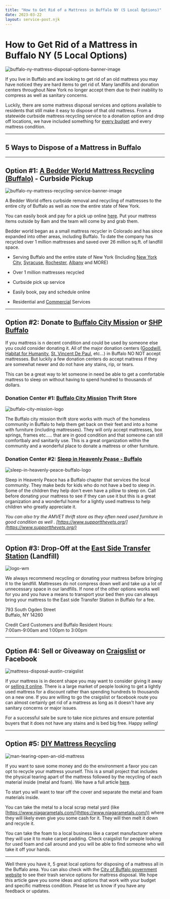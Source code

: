 ```yaml
---
title: "How to Get Rid of a Mattress in Buffalo NY (5 Local Options)"
date: 2023-03-22
layout: service-post.njk
---
```


# How to Get Rid of a Mattress in Buffalo NY (5 Local Options)

![buffalo-ny-mattress-disposal-options-banner-image](/images/blog/Most-Attractive-Youtube-Thumbnail-2023-03-21T185341.097-1024x576.png)

If you live in Buffalo and are looking to get rid of an old mattress you may have noticed they are hard items to get rid of. Many landfills and donation centers throughout New York no longer accept them due to their inability to compress as well as sanitary concerns.

Luckily, there are some mattress disposal services and options available to residents that still make it easy to dispose of that old mattress. From a statewide curbside mattress recycling service to a donation option and drop off locations, we have included something for [every budget](https://www.abedderworld.com/how-much-does-mattress-removal-cost-price-of-5-popular-services.html/) and every mattress condition.

* * *

## 5 Ways to Dispose of a Mattress in Buffalo

* * *

## Option #1: [A Bedder World Mattress Recycling (Buffalo)](https://www.abedderworld.com/Buffalo-NY) - Curbside Pickup

![buffalo-ny-mattress-recycling-service-banner-image](/images/blog/Screen-Shot-2023-03-21-at-2.54.25-PM-1024x562.png)

A Bedder World offers curbside removal and recycling of mattresses to the entire city of Buffalo as well as now the entire state of New York.

You can easily book and pay for a pick up online [here](https://www.abedderworld.com/book-online/). Put your mattress items outside by 8am and the team will come by and grab them.

Bedder world began as a small mattress recycler in Colorado and has since expanded into other areas, including Buffalo. To date the company has recycled over 1 million mattresses and saved over 26 million sq.ft. of landfill space.

- Serving Buffalo and the entire state of New York (Including [](https://www.abedderworld.com/get-rid-of-a-mattress-in-minneapolis.html/)[New York City](https://www.abedderworld.com/get-rid-of-a-mattress-in-new-york-city.html/), [Syracuse](https://www.abedderworld.com/Syracuse-NY), [Rochester](https://www.abedderworld.com/how-to-get-rid-of-a-mattress-in-rochester.html/), [Albany](https://www.abedderworld.com/Albany-NY) and MORE)

- Over 1 million mattresses recycled

- Curbside pick up service

- Easily book, pay and schedule online

- Residential and [Commercial](https://www.abedderworld.com/commercial/) Services

* * *

## Option #2: Donate to [Buffalo City Mission](http://www.buffalocitymission.org/thrift-store/) or [SHP Buffalo](http://www.buffalocitymission.org/thrift-store/)

If you mattress is n decent condition and could be used by someone else you could consider donating it. All of the major donation centers ([Goodwill](https://www.abedderworld.com/does-goodwill-take-mattresses-4-alternative-options.html/), [Habitat for Humanity](https://www.habitatbuffalo.org/), [St. Vincent De Paul](http://svdpwny.org/acceptable-items/), etc...) in Buffalo NO NOT accept mattresses. But luckily a few donation centers do accept mattress if they are somewhat newer and do not have any stains, rip, or tears.

This can be a great way to let someone in need be able to get a comfortable mattress to sleep on without having to spend hundred to thousands of dollars.

### Donation Center #1: [Buffalo City Mission](http://www.buffalocitymission.org/thrift-store/) Thrift Store

![buffalo-city-mission-logo](/images/blog/Image-53.png)

The Buffalo city mission thrift store works with much of the homeless community in Buffalo to help them get back on their feet and into a home with furniture (including mattresses). They will only accept mattresses, box springs, frames etc..... that are in good condition and that someone can still comfortbaly and sanitarily use. This is a great organization within the community and a wonderful place to donate a mattress or other furniture.

### Donation Center #2: [Sleep in Heavenly Pease - Buffalo](https://shpbeds.org/chapter/ny-buffalo/)

![sleep-in-heavenly-peace-buffalo-logo](/images/blog/Screen-Shot-2023-03-21-at-3.20.10-PM.png)

Sleep in Heavenly Peace has a Buffalo chapter that services the local community. They make beds for kids who do not have a bed to sleep in. Some of the children they help don't even have a pillow to sleep on. Call before donating your mattress to see if they can use it but this is a great organization and a wonderful home for a lightly used mattress to help children who greatly appreciate it.

_You can also try the AMVET thrift store as they often need used furniture in good condition as well . [https://www.supportthevets.org/](https://www.supportthevets.org/)_

* * *

## Option #3: Drop-Off at the [East Side Transfer Station](https://www.wmsolutions.com/locations/details/id/894) (Landfill)

![logo-wm](/images/blog/logo-wm.png)

We always recommend recycling or donating your mattress before bringing it to the landfill. Mattresses do not compress down well and take up a lot of unnecessary space in our landfills. If none of the other options works well for you and you have a means to transport your bed then you can always bring your mattress to the East side Transfer Station in Buffalo for a fee.

793 South Ogden Street  
Buffalo, NY 14260

Credit Card Customers and Buffalo Resident Hours:  
7:00am-9:00am and 1:00pm to 3:00pm

* * *

## Option #4: Sell or Giveaway on [Craigslist](https://buffalo.craigslist.org/) or Facebook

![mattress-disposal-austin-craigslist](/images/blog/Screen-Shot-2019-12-11-at-8.06.07-AM-edited.png)

If your mattress is in decent shape you may want to consider giving it away or [selling it online](_wp_link_placeholder). There is a large market of people looking to get a lightly used mattress for a discount rather than spending hundreds to thousands on a new one. If you are willing to go the craigslist or facebook route you can almost certainly get rid of a mattress as long as it doesn't have any sanitary concerns or major issues.

For a successful sale be sure to take nice pictures and ensure potential buyers that it does not have any stains and is bed big free. Happy selling!

* * *

## Option #5: [DIY Mattress Recycling](https://www.abedderworld.com/how-to-recycle-a-mattress/)

![man-tearing-open-an-old-mattress](/images/blog/Screen-Shot-2019-04-08-at-1.56.55-PM-1024x572.webp)

If you want to save some money and do the environment a favor you can opt to recycle your mattress yourself. This is a small project that includes the physical tearing apart of the mattress followed by the recycling of each material inside (metal and foam). We have a full article [here](https://www.abedderworld.com/how-to-recycle-a-mattress/).

To start you will want to tear off the cover and separate the metal and foam materials inside.

You can take the metal to a local scrap metal yard (like [https://www.niagarametals.com/](https://www.niagarametals.com/)) where they will likely even give you some cash for it. They will then melt it down and recycle it.

You can take the foam to a local business like a carpet manufacturer where they will use it to make carpet padding. Check craigslist for people looking for used foam and call around and you will be able to find someone who will take it off your hands.

* * *

Well there you have it, 5 great local options for disposing of a mattress all in the Buffalo area. You can also check with the [City of Buffalo government website](https://www.buffalony.gov/1465/Bulk-Trash-Collection) to see their trash service options for mattress disposal. We hope this article gave you some ideas and options that work with your budget and specific mattress condition. Please let us know if you have any feedback or updates.
